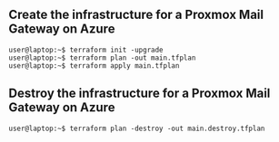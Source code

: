 ## Create the infrastructure for a Proxmox Mail Gateway on Azure
~~~console
user@laptop:~$ terraform init -upgrade
user@laptop:~$ terraform plan -out main.tfplan
user@laptop:~$ terraform apply main.tfplan
~~~

## Destroy the infrastructure for a Proxmox Mail Gateway on Azure
~~~console
user@laptop:~$ terraform plan -destroy -out main.destroy.tfplan
~~~
